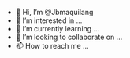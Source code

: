 - 👋 Hi, I’m @Jbmaquilang
- 👀 I’m interested in ...
- 🌱 I’m currently learning ...
- 💞️ I’m looking to collaborate on ...
- 📫 How to reach me ...

<!---
Jbmaquilang/Jbmaquilang is a ✨ special ✨ repository because its `README.md` (this file) appears on your GitHub profile.
You can click the Preview link to take a look at your changes.
--->
